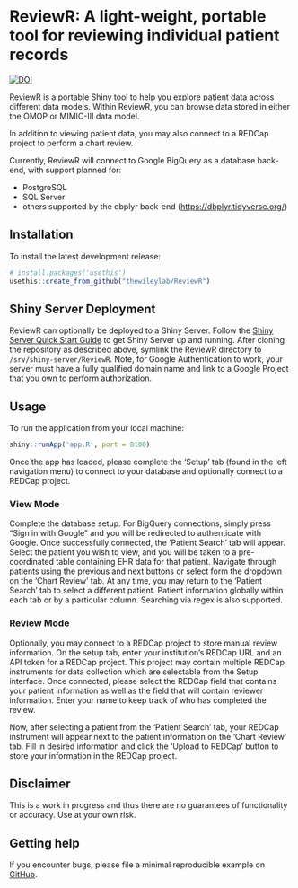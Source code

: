 
<!-- README.md is generated from README.Rmd. Please edit that file -->

# ReviewR: A light-weight, portable tool for reviewing individual patient records

<!-- badges: start -->

[![DOI](https://zenodo.org/badge/DOI/10.5281/zenodo.1488535.svg)](https://doi.org/10.5281/zenodo.1488535)
<!-- badges: end -->

ReviewR is a portable Shiny tool to help you explore patient data across
different data models. Within ReviewR, you can browse data stored in
either the OMOP or MIMIC-III data model.

In addition to viewing patient data, you may also connect to a REDCap
project to perform a chart review.

Currently, ReviewR will connect to Google BigQuery as a database
back-end, with support planned for:

  - PostgreSQL
  - SQL Server
  - others supported by the dbplyr back-end
    (<https://dbplyr.tidyverse.org/>)

## Installation

To install the latest development release:

``` r
# install.packages('usethis')
usethis::create_from_github("thewileylab/ReviewR")
```

## Shiny Server Deployment

ReviewR can optionally be deployed to a Shiny Server. Follow the [Shiny
Server Quick Start
Guide](https://support.rstudio.com/hc/en-us/articles/360011458854-Shiny-Server-Quick-Start-Installation-and-Configuration)
to get Shiny Server up and running. After cloning the repository as
described above, symlink the ReviewR directory to
`/srv/shiny-server/ReviewR`. Note, for Google Authentication to work,
your server must have a fully qualified domain name and link to a Google
Project that you own to perform authorization.

## Usage

To run the application from your local machine:

``` r
shiny::runApp('app.R', port = 8100)
```

Once the app has loaded, please complete the ‘Setup’ tab (found in the
left navigation menu) to connect to your database and optionally connect
to a REDCap project.

### View Mode

Complete the database setup. For BigQuery connections, simply press
“Sign in with Google” and you will be redirected to authenticate with
Google. Once successfully connected, the ‘Patient Search’ tab will
appear. Select the patient you wish to view, and you will be taken to a
pre-coordinated table containing EHR data for that patient. Navigate
through patients using the previous and next buttons or select form the
dropdown on the ‘Chart Review’ tab. At any time, you may return to the
‘Patient Search’ tab to select a different patient. Patient
information globally within each tab or by a particular column.
Searching via regex is also supported.

### Review Mode

Optionally, you may connect to a REDCap project to store manual review
information. On the setup tab, enter your institution’s REDCap URL and
an API token for a REDCap project. This project may contain multiple
REDCap instruments for data collection which are selectable from the
Setup interface. Once connected, please select the REDCap field that
contains your patient information as well as the field that will contain
reviewer information. Enter your name to keep track of who has completed
the review.

Now, after selecting a patient from the ‘Patient Search’ tab, your
REDCap instrument will appear next to the patient information on the
‘Chart Review’ tab. Fill in desired information and click the ‘Upload
to REDCap’ button to store your information in the REDCap project.

## Disclaimer

This is a work in progress and thus there are no guarantees of
functionality or accuracy. Use at your own risk.

## Getting help

If you encounter bugs, please file a minimal reproducible example on
[GitHub](https://github.com/thewileylab/ReviewR/issues).
